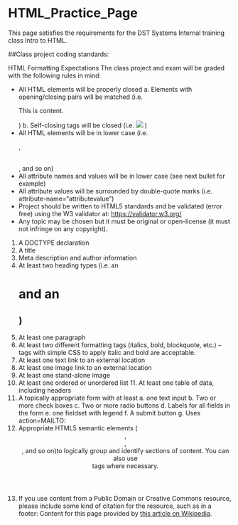 # HTML_Practice_Page
This page satisfies the requirements for the DST Systems Internal training class Intro to HTML.

##Class project coding standards:

HTML Formatting Expectations The class project and exam will be graded with the following rules in mind: 
- All HTML elements will be properly closed 
    a. Elements with opening/closing pairs will be matched (i.e. <p>This is content.</p>) 
    b. Self-closing tags will be closed (i.e. <img src=“myimage.jpg” /> ) 
-  All HTML elements will be in lower case (i.e. <p> </p>, <table></table>, and so on) 
 - All attribute names and values will be in lower case (see next bullet for example) 
 - All attribute values will be surrounded by double-quote marks (i.e. attribute-name=“attributevalue”)
 - Project should be written to HTML5 standards and be validated (error free) using the W3 validator at: https://validator.w3.org/
 - Any topic may be chosen but it must be original or open-license (it must not infringe on any copyright).

1. A DOCTYPE declaration 
2. A title 
3. Meta description and author information 
4. At least two heading types (i.e. an <h1> and an <h2>) 
5. At least one paragraph 
6. At least two different formatting tags (italics, bold, blockquote, etc.) – <span> tags with simple CSS to apply italic and bold are acceptable. 
7. At least one text link to an external location 
8. At least one image link to an external location 
9. At least one stand-alone image 
10. At least one ordered or unordered list 11. At least one table of data, including headers 
11. A topically appropriate form with at least 
        a. one text input 
        b. Two or more check boxes 
        c. Two or more radio buttons 
        d. Labels for all fields in the form 
        e. one fieldset with legend 
        f. A submit button 
        g. Uses action=MAILTO: 
13. Appropriate HTML5 semantic elements (<header>, <nav>, <article>, and so on)to logically group and identify sections of content.  You can also use <div> tags where necessary. 
14. If you use content from a Public Domain or Creative Commons resource, please include some kind of citation for the resource, such as in a footer: Content for this page provided by <a href=“the-link.com”>this article on Wikipedia</a>. 


